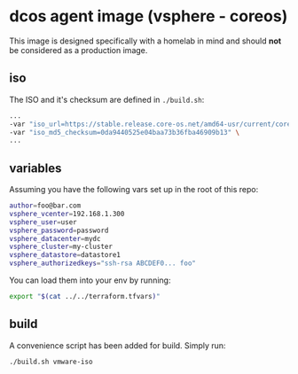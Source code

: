 # dcos agent image (vsphere - coreos)

This image is designed specifically with a homelab in mind and should **not**
be considered as a production image.

## iso

The ISO and it's checksum are defined in `./build.sh`:

```bash
...
-var "iso_url=https://stable.release.core-os.net/amd64-usr/current/coreos_production_iso_image.iso" \
-var "iso_md5_checksum=0da9440525e04baa73b36fba46909b13" \
...
```

## variables

Assuming you have the following vars set up in the root of this repo:

```bash
author=foo@bar.com
vsphere_vcenter=192.168.1.300
vsphere_user=user
vsphere_password=password
vsphere_datacenter=mydc
vsphere_cluster=my-cluster
vsphere_datastore=datastore1
vsphere_authorizedkeys="ssh-rsa ABCDEF0... foo"
```

You can load them into your env by running:

```bash
export "$(cat ../../terraform.tfvars)"
```

## build

A convenience script has been added for build. Simply run:

```bash
./build.sh vmware-iso
```
